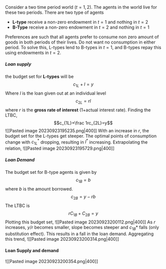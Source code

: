 Consider a two time period world ($t=1,2$). The agents in the world live for these two periods. There are two type of agents 
- **L-type** receive a non-zero endowment in $t=1$ and nothing in $t=2$
- **B-Type** receive a non-zero endowment in $t=2$ and nothing in $t=1$

Preferences are such that all agents prefer to consume non zero amount of goods in both periods of their lives. Do not want no consumption in either period. To solve this, L-types lend to B-types in $t=1$, and B-types repay this using endowments in $t=2$. 

##### Loan supply
the budget set for **L-types** will be$$c_{1L}+l=y$$
Where $l$ is the loan given out at an individual level$$c_{2L}=rl$$where $r$ is the **gross rate of interest** (1+actual interest rate). Finding the LTBC,$$c_{1L}+\frac 1rc_{2L}=y$$![[Pasted image 20230923195235.png|400]]
With an increase in $r$, the budget set for the L-types get steeper. The optimal points of consumption change with $c_{1L}^*$ dropping, resulting in $l^*$ increasing. Extrapolating the relation, 
![[Pasted image 20230923195729.png|400]]

##### Loan Demand 
The budget set for B-type agents is given by$$c_{1B}=b$$where $b$ is the amount borrowed. $$c_{2B}=y-rb$$The LTBC is$$rC_{1B}+C_{2B}=y$$Plotting this budget set,
![[Pasted image 20230923200112.png|400]]
As $r$ increases, $y/r$ becomes smaller, slope becomes steeper and $c_{1B}*$ falls (only substitution effect). This results in a fall in the loan demand. Aggregating this trend,
![[Pasted image 20230923200314.png|400]]

#### Loan Supply and demand
![[Pasted image 20230923200354.png|400]]
